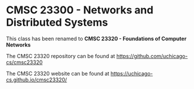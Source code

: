 # CMSC 23300 - Networks and Distributed Systems

This class has been renamed to **CMSC 23320 - Foundations of Computer Networks**

The CMSC 23320 repository can be found at https://github.com/uchicago-cs/cmsc23320

The CMSC 23320 website can be found at https://uchicago-cs.github.io/cmsc23320/

